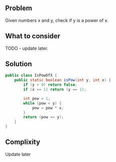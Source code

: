 ## Problem
Given numbers x and y, check if y is a power of x.

## What to consider
TODO - update later.

## Solution
```java
public class IsPowOfX {
    public static boolean isPow(int y, int x) {
        if (y < 0) return false;
        if (x == 1) return (y == 1);

        int pow = 1;
        while (pow < y) {
            pow = pow * x;
        }
        return (pow == y);
    }
}
```

## Complixity
Update later
